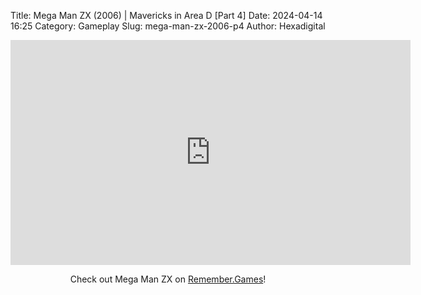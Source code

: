 Title: Mega Man ZX (2006) | Mavericks in Area D [Part 4]
Date: 2024-04-14 16:25
Category: Gameplay
Slug: mega-man-zx-2006-p4
Author: Hexadigital

<center><iframe src="https://www.youtube.com/embed/WsmGZHb9ntE?feature=oembed" allow="accelerometer; autoplay; encrypted-media; gyroscope; picture-in-picture" width="640" height="360" frameborder="0"></iframe>

Check out Mega Man ZX on [Remember.Games](https://remember.games/game/2297/mega-man-zx/)!</center>